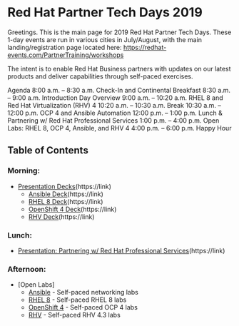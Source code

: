 # Red Hat Partner Tech Days 2019


Greetings. This is the main page for 2019 Red Hat Partner Tech Days. These 1-day events are run in various cities in July/August, with the main landing/registration page located here: https://redhat-events.com/PartnerTraining/workshops

The intent is to enable Red Hat Business partners with updates on our latest products and deliver capabilities through self-paced exercises.  

Agenda
8:00 a.m. – 8:30 a.m.	Check-In and Continental Breakfast
8:30 a.m. – 9:00 a.m.	Introduction Day Overview
9:00 a.m. – 10:20 a.m.	RHEL 8 and Red Hat Virtualization (RHV) 4
10:20 a.m. – 10:30 a.m.	Break
10:30 a.m. – 12:00 p.m.	OCP 4 and Ansible Automation
12:00 p.m. – 1:00 p.m.	Lunch & Partnering w/ Red Hat Professional Services
1:00 p.m. – 4:00 p.m.	Open Labs: RHEL 8, OCP 4, Ansible, and RHV 4
4:00 p.m. – 6:00 p.m.	Happy Hour


## Table of Contents

### Morning:

  * [Presentation Decks](link)(https://link) 
     - [Ansible Deck](link)(https://link)
     - [RHEL 8 Deck](link)(https://link)
     - [OpenShift 4 Deck](link)(https://link) 
     - [RHV Deck](link)(https://link)
  
### Lunch: 

  * [Presentation: Partnering w/ Red Hat Professional Services](link)(https://link) 

### Afternoon:

  * [Open Labs]
    - [Ansible](link) - Self-paced networking labs
    - [RHEL 8](link) - Self-paced RHEL 8 labs 
    - [OpenShift 4](link) - Self-paced OCP 4 labs 
    - [RHV](link) - Self-paced RHV 4.3 labs 
